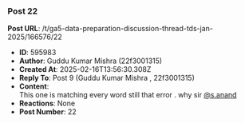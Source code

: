 ### Post 22
**Post URL**: /t/ga5-data-preparation-discussion-thread-tds-jan-2025/166576/22
- **ID**: 595983
- **Author**: Guddu Kumar Mishra  (22f3001315)
- **Created At**: 2025-02-16T13:56:30.308Z
- **Reply To**: Post 9 (Guddu Kumar Mishra , 22f3001315)
- **Content**:  
  This one is matching every word still  that error . why sir <a class="mention" href="/u/s.anand">@s.anand</a>
- **Reactions**: None
- **Post Number**: 22

